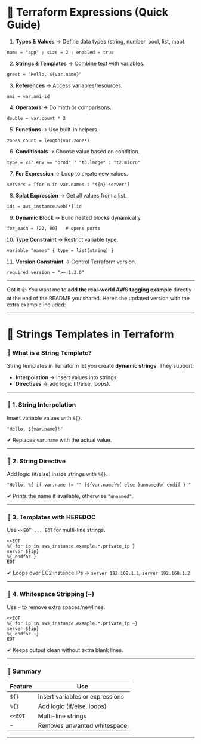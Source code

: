 
# 📘 Terraform Expressions (Quick Guide)

1. **Types & Values** → Define data types (string, number, bool, list, map).

```hcl
name = "app" ; size = 2 ; enabled = true
```

2. **Strings & Templates** → Combine text with variables.

```hcl
greet = "Hello, ${var.name}"
```

3. **References** → Access variables/resources.

```hcl
ami = var.ami_id
```

4. **Operators** → Do math or comparisons.

```hcl
double = var.count * 2
```

5. **Functions** → Use built-in helpers.

```hcl
zones_count = length(var.zones)
```

6. **Conditionals** → Choose value based on condition.

```hcl
type = var.env == "prod" ? "t3.large" : "t2.micro"
```

7. **For Expression** → Loop to create new values.

```hcl
servers = [for n in var.names : "${n}-server"]
```

8. **Splat Expression** → Get all values from a list.

```hcl
ids = aws_instance.web[*].id
```

9. **Dynamic Block** → Build nested blocks dynamically.

```hcl
for_each = [22, 80]   # opens ports
```

10. **Type Constraint** → Restrict variable type.

```hcl
variable "names" { type = list(string) }
```

11. **Version Constraint** → Control Terraform version.

```hcl
required_version = ">= 1.3.0"
```

---
Got it 👍 You want me to **add the real-world AWS tagging example** directly at the end of the README you shared.
Here’s the updated version with the extra example included:

---

# 📘 Strings Templates in Terraform

### 🧩 What is a String Template?

String templates in Terraform let you create **dynamic strings**.
They support:

* **Interpolation** → insert values into strings.
* **Directives** → add logic (if/else, loops).

---

### 🔸 1. String Interpolation

Insert variable values with `${}`.

```hcl
"Hello, ${var.name}!"
```

✔ Replaces `var.name` with the actual value.

---

### 🔸 2. String Directive

Add logic (if/else) inside strings with `%{}`.

```hcl
"Hello, %{ if var.name != "" }${var.name}%{ else }unnamed%{ endif }!"
```

✔ Prints the name if available, otherwise `"unnamed"`.

---

### 🔸 3. Templates with HEREDOC

Use `<<EOT ... EOT` for multi-line strings.

```hcl
<<EOT
%{ for ip in aws_instance.example.*.private_ip }
server ${ip}
%{ endfor }
EOT
```

✔ Loops over EC2 instance IPs →
`server 192.168.1.1`, `server 192.168.1.2`

---

### 🔸 4. Whitespace Stripping (\~)

Use `~` to remove extra spaces/newlines.

```hcl
<<EOT
%{ for ip in aws_instance.example.*.private_ip ~}
server ${ip}
%{ endfor ~}
EOT
```

✔ Keeps output clean without extra blank lines.

---

### 🧠 Summary

| Feature | Use                             |
| ------- | ------------------------------- |
| `${}`   | Insert variables or expressions |
| `%{}`   | Add logic (if/else, loops)      |
| `<<EOT` | Multi-line strings              |
| `~`     | Removes unwanted whitespace     |

---

